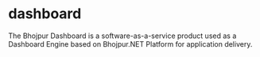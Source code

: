 # dashboard
The Bhojpur Dashboard is a software-as-a-service product used as a Dashboard Engine based on Bhojpur.NET Platform for application delivery.
